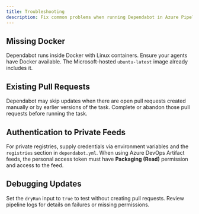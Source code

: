 ```yaml
---
title: Troubleshooting
description: Fix common problems when running Dependabot in Azure Pipelines.
---
```


## Missing Docker

Dependabot runs inside Docker with Linux containers. Ensure your agents have Docker available. The Microsoft-hosted `ubuntu-latest` image already includes it.

## Existing Pull Requests

Dependabot may skip updates when there are open pull requests created manually or by earlier versions of the task. Complete or abandon those pull requests before running the task.

## Authentication to Private Feeds

For private registries, supply credentials via environment variables and the `registries` section in `dependabot.yml`. When using Azure DevOps Artifact feeds, the personal access token must have **Packaging (Read)** permission and access to the feed.

## Debugging Updates

Set the `dryRun` input to `true` to test without creating pull requests. Review pipeline logs for details on failures or missing permissions.

